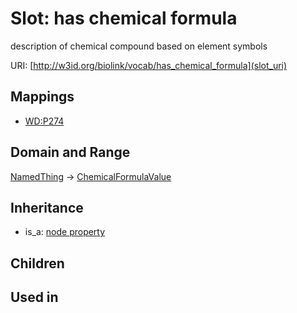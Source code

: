 # Slot: has chemical formula


description of chemical compound based on element symbols

URI: [http://w3id.org/biolink/vocab/has_chemical_formula](slot_uri)
## Mappings

 * [WD:P274](http://purl.obolibrary.org/obo/WD_P274)
## Domain and Range

[NamedThing](NamedThing.md) -> [ChemicalFormulaValue](ChemicalFormulaValue.md)
## Inheritance

 *  is_a: [node property](node_property.md)
## Children

## Used in

